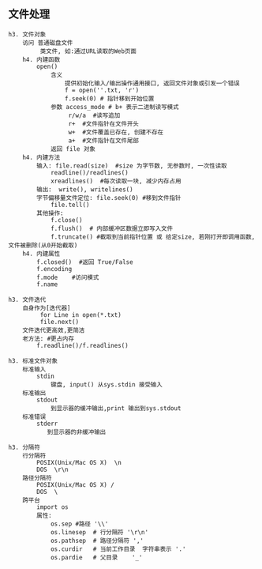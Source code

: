 ## 文件处理
    h3. 文件对象
        访问 普通磁盘文件
             类文件, 如:通过URL读取的Web页面
        h4. 内建函数 
            open()
                含义
                    提供初始化输入/输出操作通用接口, 返回文件对象或引发一个错误
                    f = open(''.txt, 'r')
                    f.seek(0) # 指针移到开始位置
                参数 access_mode # b+ 表示二进制读写模式
                     r/w/a  #读写追加
                     r+  #文件指针在文件开头
                     w+  #文件覆盖已存在, 创建不存在
                     a+  #文件指针在文件尾部
                返回 file 对象
        h4. 内建方法
            输入: file.read(size)  #size 为字节数, 无参数时, 一次性读取
                readline()/readlines()
                xreadlines()  #每次读取一块, 减少内存占用
            输出:  write(), writelines()
            字节偏移量文件定位: file.seek(0) #移到文件指针
                file.tell()
            其他操作:
                f.close()
                f.flush()  # 内部缓冲区数据立即写入文件
                f.truncate() #截取到当前指针位置 或 给定size, 若刚打开即调用函数,文件被删除(从0开始截取)
        h4. 内建属性
            f.closed()  #返回 True/False
            f.encoding
            f.mode    #访问模式
            f.name

    h3. 文件迭代
        自身作为[迭代器]
             for Line in open(*.txt)
             file.next()
        文件迭代更高效,更简洁
        老方法: #更占内存
            f.readline()/f.readlines()

    h3. 标准文件对象
        标准输入
            stdin
                键盘, input() 从sys.stdin 接受输入
        标准输出
            stdout            
                到显示器的缓冲输出,print 输出到sys.stdout
        标准错误
            stderr
               到显示器的非缓冲输出

    h3. 分隔符
        行分隔符
            POSIX(Unix/Mac OS X)  \n
            DOS  \r\n
        路径分隔符
            POSIX(Unix/Mac OS X) /
            DOS  \
        跨平台
            import os
            属性:
                os.sep #路径 '\\'
                os.linesep  # 行分隔符 '\r\n'
                os.pathsep  # 路径分隔符 ','
                os.curdir   # 当前工作目录  字符串表示 '.'
                os.pardie   # 父目录    '_'


